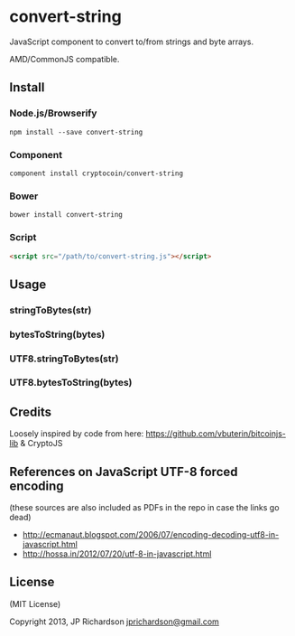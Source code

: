 convert-string
==============

JavaScript component to convert to/from strings and byte arrays.

AMD/CommonJS compatible.


Install
-------

### Node.js/Browserify

    npm install --save convert-string


### Component

    component install cryptocoin/convert-string


### Bower

    bower install convert-string


### Script

```html
<script src="/path/to/convert-string.js"></script>
```


Usage
-----

### stringToBytes(str)

### bytesToString(bytes)

### UTF8.stringToBytes(str)

### UTF8.bytesToString(bytes)


Credits
-------

Loosely inspired by code from here: https://github.com/vbuterin/bitcoinjs-lib & CryptoJS


References on JavaScript UTF-8 forced encoding
----------------------------------------------

(these sources are also included as PDFs in the repo in case the links go dead)

- http://ecmanaut.blogspot.com/2006/07/encoding-decoding-utf8-in-javascript.html
- http://hossa.in/2012/07/20/utf-8-in-javascript.html



License
-------

(MIT License)

Copyright 2013, JP Richardson  <jprichardson@gmail.com>
